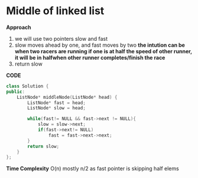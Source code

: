# Middle of linked list 

**Approach** 

1) we will use two pointers slow and fast
2) slow moves ahead by one, and fast moves by two 
**the intution can be when two racers are running if one is at half the speed of other runner, it will be in halfwhen other runner completes/finish the race**
3) return slow 

**CODE**

```cpp
class Solution {
public:
    ListNode* middleNode(ListNode* head) {
        ListNode* fast = head;
        ListNode* slow = head;

        while(fast!= NULL && fast->next != NULL){
            slow = slow->next;
            if(fast->next!= NULL)
                fast = fast->next->next;
        }
        return slow;
    }
};
```

**Time Complexity** O(n) mostly n/2 as fast pointer is skipping half elems

